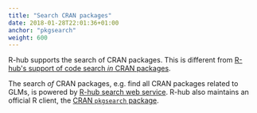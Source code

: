 ```yaml
---
title: "Search CRAN packages"
date: 2018-01-28T22:01:36+01:00
anchor: "pkgsearch"
weight: 600
---
```


R-hub supports the search of CRAN packages. This is different from [R-hub's support of code search _in_ CRAN packages](#cranatgh).

The search _of_ CRAN packages, e.g. find all CRAN packages related to GLMs, is powered by [R-hub search web service](https://github.com/metacran/search). R-hub also maintains an official R client, the [CRAN `pkgsearch` package](https://r-hub.github.io/pkgsearch/index.html).
